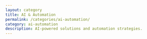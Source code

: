 ```yaml
---
layout: category
title: AI & Automation
permalink: /categories/ai-automation/
category: ai-automation
description: AI-powered solutions and automation strategies.
---
```

